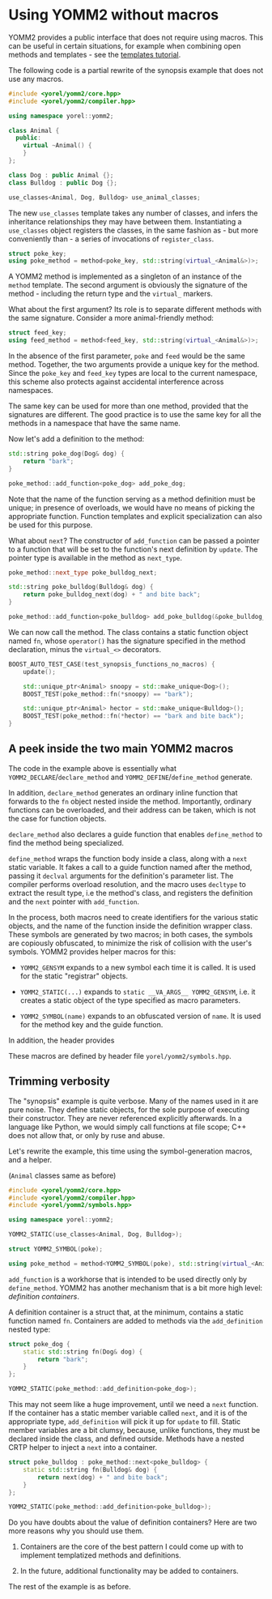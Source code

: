 

# Using YOMM2 without macros

YOMM2 provides a public interface that does not require using macros. This
can be useful in certain situations, for example when combining open methods
and templates - see the [templates tutorial](templates_tutorial.md).

The following code is a partial rewrite of the synopsis example that does not
use any macros.


```c++
#include <yorel/yomm2/core.hpp>
#include <yorel/yomm2/compiler.hpp>

using namespace yorel::yomm2;

class Animal {
  public:
    virtual ~Animal() {
    }
};

class Dog : public Animal {};
class Bulldog : public Dog {};

use_classes<Animal, Dog, Bulldog> use_animal_classes;
```


The new `use_classes` template takes any number of
classes, and infers the inheritance relationships they may have between them.
Instantiating a `use_classes` object registers the
classes, in the same fashion as - but more conveniently than - a series of
invocations of `register_class`.


```c++
struct poke_key;
using poke_method = method<poke_key, std::string(virtual_<Animal&>)>;
```


A YOMM2 method is implemented as a singleton of an instance of the `method`
template. The second argument is obviously the signature of the method -
including the return type and the `virtual_` markers.

What about the first argument? Its role is to separate different methods with
the same signature. Consider a more animal-friendly method:


```c++
struct feed_key;
using feed_method = method<feed_key, std::string(virtual_<Animal&>)>;
```


In the absence of the first parameter, `poke` and `feed` would be the same
method. Together, the two arguments provide a unique key for the method.
Since the `poke_key` and `feed_key` types are local to the current namespace,
this scheme also protects against accidental interference across namespaces.

The same key can be used for more than one method, provided that the
signatures are different. The good practice is to use the same key for all
the methods in a namespace that have the same name.

Now let's add a definition to the method:


```c++
std::string poke_dog(Dog& dog) {
    return "bark";
}

poke_method::add_function<poke_dog> add_poke_dog;
```


Note that the name of the function serving as a method definition must be
unique; in presence of overloads, we would have no means of picking the
appropriate function. Function templates and explicit specialization can also
be used for this purpose.

What about `next`? The constructor of `add_function` can be passed a pointer
to a function that will be set to the function's next definition by
`update`. The pointer type is available in the method as `next_type`.


```c++
poke_method::next_type poke_bulldog_next;

std::string poke_bulldog(Bulldog& dog) {
    return poke_bulldog_next(dog) + " and bite back";
}

poke_method::add_function<poke_bulldog> add_poke_bulldog(&poke_bulldog_next);
```


We can now call the method. The class contains a static function object named
`fn`, whose `operator()` has the signature specified in the method
declaration, minus the `virtual_<>` decorators.


```c++
BOOST_AUTO_TEST_CASE(test_synopsis_functions_no_macros) {
    update();

    std::unique_ptr<Animal> snoopy = std::make_unique<Dog>();
    BOOST_TEST(poke_method::fn(*snoopy) == "bark");

    std::unique_ptr<Animal> hector = std::make_unique<Bulldog>();
    BOOST_TEST(poke_method::fn(*hector) == "bark and bite back");
}
```


## A peek inside the two main YOMM2 macros

The code in the example above is essentially what
`YOMM2_DECLARE`/`declare_method` and `YOMM2_DEFINE`/`define_method` generate.

In addition, `declare_method` generates an ordinary inline function that
forwards to the `fn` object nested inside the method. Importantly, ordinary
functions can be overloaded, and their address can be taken, which is not the
case for function objects.

`declare_method` also declares a guide function that enables `define_method`
to find the method being specialized.

`define_method` wraps the function body inside a class, along with a `next`
static variable. It fakes a call to a guide function named after the method,
passing it `declval` arguments for the definition's parameter list. The
compiler performs overload resolution, and the macro uses `decltype` to
extract the result type, i.e the method's class, and registers the definition
and the `next` pointer with `add_function`.

In the process, both macros need to create identifiers for the various static
objects, and the name of the function inside the definition wrapper class.
These symbols are generated by two macros; in both cases, the symbols are
copiously obfuscated, to minimize the risk of collision with the user's
symbols. YOMM2 provides helper macros for this:

- `YOMM2_GENSYM` expands to a new symbol each time it is called. It is used
  for the static "registrar" objects.

- `YOMM2_STATIC(...)` expands to `static __VA_ARGS__ YOMM2_GENSYM`, i.e. it
  creates a static object of the type specified as macro parameters.

- `YOMM2_SYMBOL(name)` expands to an obfuscated version of `name`. It is used
  for the method key and the guide function.

In addition, the header provides

These macros are defined by header file `yorel/yomm2/symbols.hpp`.




## Trimming verbosity

The "synopsis" example is quite verbose. Many of the names used in it are
pure noise. They define static objects, for the sole purpose of executing
their constructor. They are never referenced explicitly afterwards. In a
language like Python, we would simply call functions at file scope; C++ does
not allow that, or only by ruse and abuse.

Let's rewrite the example, this time using the symbol-generation macros, and
a helper.




(`Animal` classes same as before)


```c++
#include <yorel/yomm2/core.hpp>
#include <yorel/yomm2/compiler.hpp>
#include <yorel/yomm2/symbols.hpp>

using namespace yorel::yomm2;

YOMM2_STATIC(use_classes<Animal, Dog, Bulldog>);

struct YOMM2_SYMBOL(poke);

using poke_method = method<YOMM2_SYMBOL(poke), std::string(virtual_<Animal&>)>;
```


`add_function` is a workhorse that is intended to be used directly only by
`define_method`. YOMM2 has another mechanism that is a bit more high level:
*definition containers*.

A definition container is a struct that, at the minimum, contains a static
function named `fn`. Containers are added to methods via the
`add_definition` nested type:


```c++
struct poke_dog {
    static std::string fn(Dog& dog) {
        return "bark";
    }
};

YOMM2_STATIC(poke_method::add_definition<poke_dog>);
```


This may not seem like a huge improvement, until we need a `next` function.
If the container has a static member variable called `next`, and it is of the
appropriate type, `add_definition` will pick it up for `update` to
fill. Static member variables are a bit clumsy, because, unlike functions,
they must be declared inside the class, and defined outside. Methods have a
nested CRTP helper to inject a `next` into a container.


```c++
struct poke_bulldog : poke_method::next<poke_bulldog> {
    static std::string fn(Bulldog& dog) {
        return next(dog) + " and bite back";
    }
};

YOMM2_STATIC(poke_method::add_definition<poke_bulldog>);
```


Do you have doubts about the value of definition containers? Here are two
more reasons why you should use them.

1. Containers are the core of the best pattern I could come up with to
   implement templatized methods and definitions.

2. In the future, additional functionality may be added to containers.

The rest of the example is as before.
